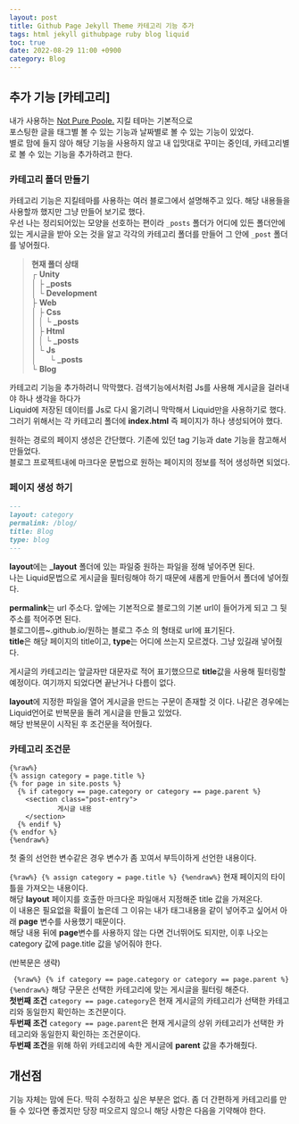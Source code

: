```yaml
---
layout: post
title: Github Page Jekyll Theme 카테고리 기능 추가
tags: html jekyll githubpage ruby blog liquid
toc: true
date: 2022-08-29 11:00 +0900
category: Blog
---
```


## 추가 기능 [카테고리]
내가 사용하는 [Not Pure Poole.](https://github.com/vszhub/not-pure-poole) 지킬 테마는 기본적으로  
포스팅한 글을 태그별 볼 수 있는 기능과 날짜별로 볼 수 있는 기능이 있었다.  
별로 맘에 들지 않아 해당 기능을 사용하지 않고 내 입맛대로 꾸미는 중인데, 카테고리별로 볼 수 있는 기능을 추가하려고 한다.

### 카테고리 폴더 만들기
카테고리 기능은 지킬테마를 사용하는 여러 블로그에서 설명해주고 있다. 해당 내용들을 사용할까 했지만 그냥 만들어 보기로 했다.  
우선 나는 정리되어있는 모양을 선호하는 편이라 ``_posts`` 폴더가 어디에 있든 폴더안에 있는 게시글을 받아 오는 것을 알고 각각의 카테고리 폴더를 만들어 그 안에 ``_post`` 폴더를 넣어줬다.  
> **현재 폴더 상태**<br>
┌ **Unity**<br>
│   ├ **_posts**<br>
│   └ **Development**<br>
├ **Web**<br>
│   ├ **Css**<br>
│   │   └ **_posts**<br>
│   ├ **Html**<br>
│   │   └ **_posts**<br>
│   └ **Js**<br>
│   &nbsp;&nbsp;&nbsp;&nbsp;   └ **_posts**<br>
└ **Blog**<br>

카테고리 기능을 추가하려니 막막했다. 검색기능에서처럼 Js를 사용해 게시글을 걸러내야 하나 생각을 하다가  
Liquid에 저장된 데이터를 Js로 다시 옮기려니 막막해서 Liquid만을 사용하기로 했다.  
그러기 위해서는 각 카테고리 폴더에 **index.html** 즉 페이지가 하나 생성되어야 했다.  

원하는 경로의 페이지 생성은 간단했다. 기존에 있던 tag 기능과 date 기능을 참고해서 만들었다.  
블로그 프로젝트내에 마크다운 문법으로 원하는 페이지의 정보를 적어 생성하면 되었다.  

### 페이지 생성 하기
```markdown
---
layout: category
permalink: /blog/
title: Blog
type: blog
---
```

**layout**에는 **_layout** 폴더에 있는 파일중 원하는 파일을 정해 넣어주면 된다.  
나는 Liquid문법으로 게시글을 필터링해야 하기 때문에 새롭게 만들어서 폴더에 넣어줬다.  

**permalink**는 url 주소다. 앞에는 기본적으로 블로그의 기본 url이 들어가게 되고 그 뒷 주소를 적어주면 된다.  
블로그이름~.github.io/원하는 블로그 주소 의 형태로 url에 표기된다.  
**title**은 해당 페이지의 title이고, **type**는 어디에 쓰는지 모르겠다. 그냥 있길래 넣어줬다.  

게시글의 카테고리는 앞글자만 대문자로 적어 표기했으므로 **title**값을 사용해 필터링할 예정이다.
여기까지 되었다면 끝난거나 다름이 없다.  

**layout**에 지정한 파일을 열어 게시글을 만드는 구문이 존재할 것 이다. 나같은 경우에는 Liquid언어로 반복문을 돌려 게시글을 만들고 있었다.  
해당 반복문이 시작된 후 조건문을 적어줬다.  

### 카테고리 조건문
```
{%raw%}
{% assign category = page.title %} 
{% for page in site.posts %}
  {% if category == page.category or category == page.parent %}
    <section class="post-entry">
            게시글 내용
    </section>
  {% endif %}
{% endfor %}
{%endraw%}
```
첫 줄의 선언한 변수같은 경우 변수가 좀 꼬여서 부득이하게 선언한 내용이다.   

``{%raw%} {% assign category = page.title %} {%endraw%}`` 현재 페이지의 타이틀을 가져오는 내용이다.  
해당 **layout** 페이지를 호출한 마크다운 파일애서 지정해준 title 값을 가져온다.  
이 내용은 필요없을 확률이 높은데 그 이유는 내가 태그내용을 같이 넣어주고 싶어서 아래 **page** 변수를 사용했기 때문이다.  
해당 내용 뒤에 **page**변수를 사용하지 않는 다면 건너뛰어도 되지만, 이후 나오는 category 값에 page.title 값을 넣어줘야 한다.  

(반복문은 생략)  

`` {%raw%} {% if category == page.category or category == page.parent %} {%endraw%}`` 해당 구문은 선택한 카테고리에 맞는 게시글을 필터링 해준다.  
**첫번째 조건** `` category == page.category ``은 현재 게시글의 카테고리가 선택한 카테고리와 동일한지 확인하는 조건문이다.  
**두번째 조건** `` category == page.parent ``은 현재 게시글의 상위 카테고리가 선택한 카테고리와 동일한지 확인하는 조건문이다.  
**두번째 조건**을 위해 하위 카테고리에 속한 게시글에 **parent** 값을 추가해줬다.  

## 개선점
기능 자체는 맘에 든다. 딱히 수정하고 싶은 부분은 없다. 좀 더 간편하게 카테고리를 만들 수 있다면 좋겠지만 당장 떠오르지 않으니 해당 사항은 다음을 기약해야 한다.